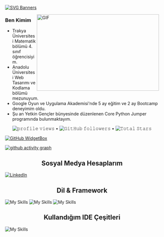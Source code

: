 [![SVG Banners](https://svg-banners.vercel.app/api?type=typeWriter&text1=Erbay%20Gürsel%20👨‍💻&width=800&height=400)](https://github.com/Akshay090/svg-banners)

<img align="right" height="250" width="400" alt="GIF" src="https://camo.githubusercontent.com/86a3b6db470f1a0429f7355c08d1edabf3d2c804/68747470733a2f2f6d69726f2e6d656469756d2e636f6d2f6d61782f313336302f312a495247486d69477361313673746564517649615a66772e676966"/>

### Ben Kimim
- Trakya Üniversitesi Matematik bölümü 4. sınıf öğrencisiyim. 
- Anadolu Üniversitesi Web Tasarımı ve Kodlama bölümü mezunuyum.
- Google Oyun ve Uygulama Akademisi'nde 5 ay eğitim ve 2 ay Bootcamp deneyimim oldu.
- Şu an Yetkin Gençler bünyesinde düzenlenen Core Python Jumper programında bulunmaktayım.

<p align="center">
  <img src= "https://gpvc.arturio.dev/erbaygursel" alt="𝚙𝚛𝚘𝚏𝚒𝚕𝚎 𝚟𝚒𝚎𝚠𝚜"> •  
  <img alt="𝙶𝚒𝚝𝙷𝚞𝚋 𝚏𝚘𝚕𝚕𝚘𝚠𝚎𝚛𝚜" src="https://img.shields.io/github/followers/onreonur?label=Followers&style=social"> •   
  <img src="https://img.shields.io/github/stars/onreonur?label=Stars" alt="𝚃𝚘𝚝𝚊𝚕 𝚂𝚝𝚊𝚛𝚜">
</p>



[![GitHub WidgetBox](https://github-widgetbox.vercel.app/api/profile?username=erbaygursel&data=followers,repositories,stars,commits&theme=nautilus)](https://github.com/Jurredr/github-widgetbox)

 [![ github activity graph](https://github-readme-activity-graph.cyclic.app/graph?username=erbaygursel&theme=dracula)](https://github.com/ashutosh00710/github-readme-activity-graph)
</div>


<h2 align="center">Sosyal Medya Hesaplarım </h2>

[![LinkedIn](https://img.shields.io/badge/linkedin-%230077B5.svg?style=for-the-badge&logo=linkedin&logoColor=white)](https://www.linkedin.com/in/erbay-gursel/)

<h2 align="center">Dil & Framework</h2>

![My Skills](https://skillicons.dev/icons?i=py)
![My Skills](https://skillicons.dev/icons?i=html)
![My Skills](https://skillicons.dev/icons?i=flutter)

<h2 align="center">Kullandığım IDE Çeşitleri</h2>

![My Skills](https://skillicons.dev/icons?i=vscode)
